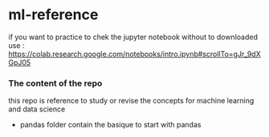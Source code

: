 # ml-reference

if you want to practice to chek the jupyter notebook without to downloaded use : https://colab.research.google.com/notebooks/intro.ipynb#scrollTo=gJr_9dXGpJ05

### The content of the repo

this repo is reference to study or revise the concepts for machine learning and data science  

- pandas folder contain the basique to start with pandas